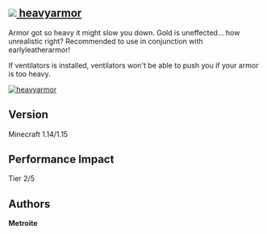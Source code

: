 ## [<img src="https://i.imgur.com/BjfNPDg.gif"> heavyarmor](https://download.metroite.de/#/home?url=https://github.com/Metroite/datapacks/tree/1.14/heavyarmor&rootDirectory=false)

Armor got so heavy it might slow you down. Gold is uneffected... how unrealistic right? Recommended to use in conjunction with earlyleatherarmor!

If ventilators is installed, ventilators won't be able to push you if your armor is too heavy.

<a href="https://download.metroite.de/#/home?url=https://github.com/Metroite/datapacks/tree/1.14/heavyarmor&rootDirectory=false" rel="Armor realistically slowing down the player">![heavyarmor](heavyarmor.png?raw=true "Armor realistically slowing down the player")</a>

## Version

Minecraft 1.14/1.15

## Performance Impact

Tier 2/5

## Authors

**Metroite**
